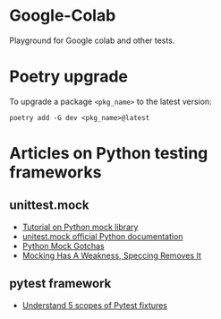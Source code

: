 # Google-Colab

Playground for Google colab and other tests.

# Poetry upgrade

To upgrade a package `<pkg_name>` to the latest version:

    poetry add -G dev <pkg_name>@latest

# Articles on Python testing frameworks

## unittest.mock

- [Tutorial on Python mock library](https://realpython.com/python-mock-library/)
- [unitest.mock official Python documentation](https://docs.python.org/3/library/unittest.mock.html)
- [Python Mock Gotchas](https://alexmarandon.com/articles/python_mock_gotchas/)
- [Mocking Has A Weakness, Speccing Removes It](https://medium.com/python-pandemonium/mocking-has-a-weakness-speccing-removes-it-2d2068a17df8)

## pytest framework

- [Understand 5 scopes of Pytest fixtures](https://betterprogramming.pub/understand-5-scopes-of-pytest-fixtures-1b607b5c19ed)

